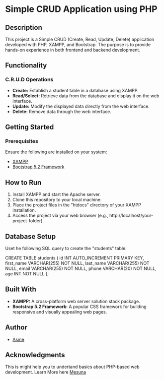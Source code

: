 # Simple CRUD Application using PHP

## Description

This project is a Simple CRUD (Create, Read, Update, Delete) application developed with PHP, XAMPP, and Bootstrap. The purpose is to provide hands-on experience in both frontend and backend development.

## Functionality

### C.R.U.D Operations

- **Create:** Establish a student table in a database using XAMPP.
- **Read/Select:** Retrieve data from the database and display it on the web interface.
- **Update:** Modify the displayed data directly from the web interface.
- **Delete:** Remove data through the web interface.

## Getting Started

### Prerequisites

Ensure the following are installed on your system:

- [XAMPP](https://www.apachefriends.org)
- [Bootstrap 5.2 Framework](https://getbootstrap.com/docs/5.2/getting-started/introduction)

## How to Run

1. Install XAMPP and start the Apache server.
2. Clone this repository to your local machine.
3. Place the project files in the "htdocs" directory of your XAMPP installation.
4. Access the project via your web browser (e.g., http://localhost/your-project-folder).

## Database Setup

Uset he following SQL query to create the "students" table:

CREATE TABLE students (
    id INT AUTO_INCREMENT PRIMARY KEY,
    first_name VARCHAR(255) NOT NULL,
    last_name VARCHAR(255) NOT NULL,
    email VARCHAR(255) NOT NULL,
    phone VARCHAR(20) NOT NULL,
    age INT NOT NULL
);

## Built With

- **XAMPP:** A cross-platform web server solution stack package.
- **Bootstrap 5.2 Framework:** A popular CSS framework for building responsive and visually appealing web pages.

## Author

- [Asme](https://mesuna.netlify.app)

## Acknowledgments

This is might help you to undertand basics about PHP-based web development.
Learn More here [Mesuna](https://mesuna.netlify.app)
